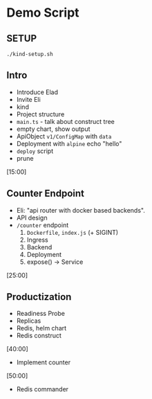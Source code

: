 # Demo Script

## SETUP

```shell
./kind-setup.sh
```

## Intro

* Introduce Elad
* Invite Eli
* kind
* Project structure
* `main.ts` - talk about construct tree
* empty chart, show output
* ApiObject `v1/ConfigMap` with `data`
* Deployment with `alpine` echo "hello"
* `deploy` script
* prune

[15:00]

## Counter Endpoint

* Eli: "api router with docker based backends".
* API design
* `/counter` endpoint
   1. `Dockerfile`, `index.js` (+ SIGINT)
   3. Ingress
   6. Backend
   4. Deployment
   5. expose() -> Service

[25:00]

## Productization

* Readiness Probe
* Replicas
* Redis, helm chart
* Redis construct

[40:00]

* Implement counter

[50:00]

* Redis commander

